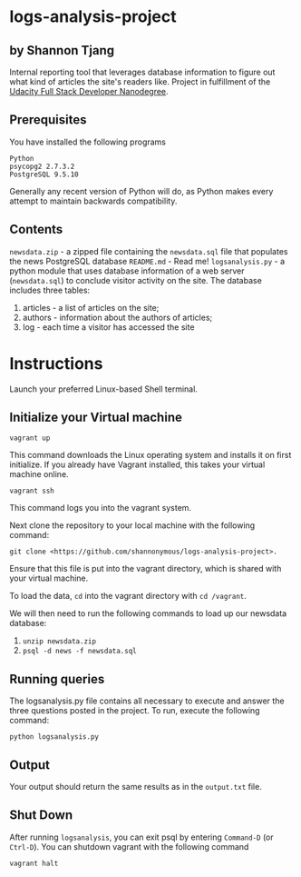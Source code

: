 # logs-analysis-project
## by Shannon Tjang

Internal reporting tool that leverages database information to figure out what kind of articles the site's readers like. Project in fulfillment of the [Udacity Full Stack Developer Nanodegree](https://www.udacity.com/course/full-stack-web-developer-nanodegree--nd004).



## Prerequisites
You have installed the following programs
```
Python
psycopg2 2.7.3.2
PostgreSQL 9.5.10
```
Generally any recent version of Python will do, as Python makes every attempt to maintain backwards compatibility.


## Contents
`newsdata.zip` - a zipped file containing the `newsdata.sql` file that populates the news PostgreSQL database
`README.md` - Read me!
`logsanalysis.py` - a python module that uses database information of a web server (`newsdata.sql`) to conclude visitor activity on the site. The database includes three tables:
  1. articles - a list of articles on the site;
  2. authors - information about the authors of articles;
  3. log - each time a visitor has accessed the site

# Instructions

Launch your preferred Linux-based Shell terminal.

## Initialize your Virtual machine

```
vagrant up
```
This command downloads the Linux operating system and installs it on first initialize. If you already have Vagrant installed, this takes your virtual machine online.

```
vagrant ssh
```
This command logs you into the vagrant system.

Next clone the repository to your local machine with the following command:
```
git clone <https://github.com/shannonymous/logs-analysis-project>.
```
Ensure that this file is put into the vagrant directory, which is shared with your virtual machine.

To load the data, `cd` into the vagrant directory with `cd /vagrant`.

We will then need to run the following commands to load up our newsdata database:
  1. `unzip newsdata.zip`
  2. `psql -d news -f newsdata.sql`

## Running queries
The logsanalysis.py file contains all necessary to execute and answer the three questions posted in the project. To run, execute the following command:
```
python logsanalysis.py
```

## Output
Your output should return the same results as in the `output.txt` file.



## Shut Down
After running `logsanalysis`, you can exit psql by entering `Command-D` (or `Ctrl-D`). You can shutdown vagrant with the following command
```
vagrant halt
```
